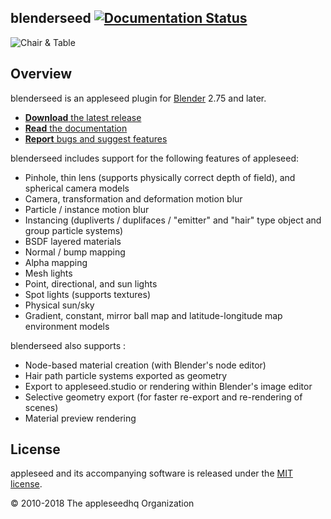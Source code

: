 ## blenderseed [![Documentation Status](https://readthedocs.org/projects/appleseed-blenderseed/badge/?version=latest)](https://readthedocs.org/projects/appleseed-blenderseed/)

![Chair & Table](https://github.com/appleseedhq/appleseedhq.github.io/raw/master/img/renders/chair-and-table.png)

## Overview

blenderseed is an appleseed plugin for [Blender](https://www.blender.org/) 2.75 and later.

* [**Download** the latest release](https://github.com/appleseedhq/blenderseed/releases)
* [**Read** the documentation](https://appleseed-blenderseed.readthedocs.io/)
* [**Report** bugs and suggest features](https://github.com/appleseedhq/blenderseed/issues)

blenderseed includes support for the following features of appleseed:  
* Pinhole, thin lens (supports physically correct depth of field), and spherical camera models
* Camera, transformation and deformation motion blur
* Particle / instance motion blur
* Instancing (dupliverts / duplifaces / "emitter" and "hair" type object and group particle systems)
* BSDF layered materials
* Normal / bump mapping
* Alpha mapping
* Mesh lights
* Point, directional, and sun lights
* Spot lights (supports textures)
* Physical sun/sky
* Gradient, constant, mirror ball map and latitude-longitude map environment models

blenderseed also supports :
* Node-based material creation (with Blender's node editor)
* Hair path particle systems exported as geometry
* Export to appleseed.studio or rendering within Blender's image editor
* Selective geometry export (for faster re-export and re-rendering of scenes)
* Material preview rendering

## License

appleseed and its accompanying software is released under the [MIT license](https://en.wikipedia.org/wiki/MIT_License).

© 2010-2018 The appleseedhq Organization
